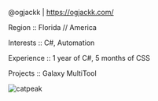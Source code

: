 @ogjackk | https://ogjackk.com/

Region :: Florida // America

Interests :: C#, Automation

Experience :: 1 year of C#, 5 months of CSS

Projects :: Galaxy MultiTool

![catpeak](https://user-images.githubusercontent.com/58125153/145124248-3a971de3-a070-430e-9a7b-762aa841ea80.png)
